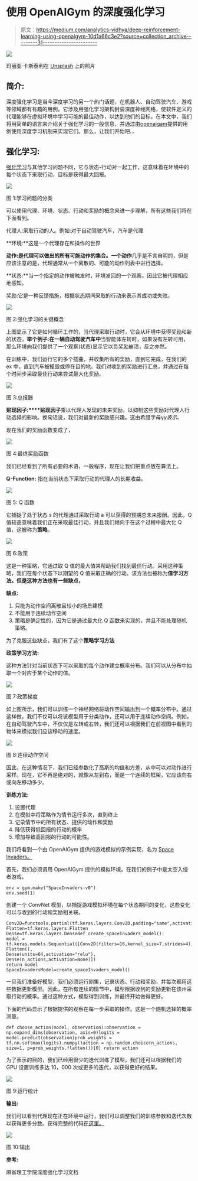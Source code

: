 # 使用 OpenAIGym 的深度强化学习

> 原文：<https://medium.com/analytics-vidhya/deep-reinforcement-learning-using-openaigym-10d1a66c3e2?source=collection_archive---------31----------------------->

![](img/e9ed12c01c46cb6cb9ef387408f3244a.png)

玛丽亚·卡斯泰利在 [Unsplash](https://unsplash.com?utm_source=medium&utm_medium=referral) 上的照片

## 简介:

深度强化学习是当今深度学习的另一个热门话题，在机器人、自动驾驶汽车、游戏等领域都有有趣的用例。它涉及用强化学习架构封装深度神经网络，使软件定义的代理能够在虚拟环境中学习可能的最佳动作，以达到他们的目标。在本文中，我们将用简单的语言来介绍关于强化学习的一般信息，并通过由[openaigam](https://gym.openai.com/docs/)提供的用例使用深度学习机制来实现它们。那么，让我们开始吧…

## 强化学习:

[强化学习](https://en.wikipedia.org/wiki/Reinforcement_learning)与其他学习问题不同，它与状态-行动对一起工作，这意味着在环境中的每个状态下采取行动，目标是获得最大回报。

![](img/6759b5e5e2dc4bc701e729570cecd51d.png)

图 1:学习问题的分类

可以使用代理、环境、状态、行动和奖励的概念来进一步理解，所有这些我们将在下面看到。

代理人:采取行动的人。例如:对于自动驾驶汽车，汽车是代理

**环境:**这是一个代理存在和操作的世界

**动作:**是代理可以做出的所有可能动作的集合。一个**动作**几乎是不言自明的，但是应该注意的是，代理通常从一个离散的、可能的动作列表中进行选择。

**状态:**当一个指定的动作被触发时，环境发回的一个观察。因此它被代理相应地感知。

奖励:它是一种反馈措施，根据状态期间采取的行动来表示其成功或失败。

![](img/64ab27afa7d780aaa2d8ad5a73970ed2.png)

图 2:强化学习的关键概念

上图显示了它是如何循环工作的，当代理采取行动时，它会从环境中获得奖励和新的状态。**举个例子:**在一辆**自动驾驶汽车中**当智能体左转时，如果没有左转可用，那么环境向我们提供了一个观察(状态)显示它以负奖励崩溃，反之亦然。

在训练中，我们运行它的多个插曲，并收集所有的奖励，直到它完成，在我们的 ex 中，直到汽车被撞毁或停在目的地。我们对收到的奖励进行汇总，并通过在每个时间步采取最佳行动来尝试最大化奖励。

![](img/c349d54c1d961c7f4bb1a20ac3055741.png)

图 3:总报酬

**贴现因子:****贴现因子**乘以代理人发现的未来奖励，以抑制这些奖励对代理人行动选择的影响。换句话说，我们对最新的奖励感兴趣。这由希腊字母γ*γ表示。*

现在我们的奖励函数变成了，

![](img/bce5a9b2a968a46f7ce04f7853e6185b.png)

图 4:最终奖励函数

我们已经看到了所有必要的术语，一般程序，现在让我们把重点放在算法上。

**Q-Function:** 指在当前状态下采取行动的代理人的长期收益。

![](img/79d35a77138bb6ebdf81d1b72d138600.png)

图 5: Q 函数

它捕捉了处于状态 s 的代理通过采取行动 a 可以获得的预期总未来报酬。因此，Q 值较高意味着我们正在采取最佳行动，并且我们倾向于在这个过程中最大化 Q 值，这被称为**策略**。

![](img/f701e400a1e95c43191090c956076529.png)

图 6:政策

这是一种策略，它通过取 Q 值的最大值来帮助我们找到最佳行动。采用这种策略，我们在每个状态下以期望的 Q 值采取正确的行动。该方法也被称为**值学习方法。但是这种方法也有一些缺点，**

**缺点:**

1.  只能为动作空间离散且较小的场景建模
2.  不能用于连续动作空间
3.  策略是确定性的，因为它是通过最大化 Q 函数来实现的，并且不能处理随机策略。

为了克服这些缺点，我们有了这个**策略学习方法**

**政策学习方法:**

这种方法针对当前状态下可以采取的每个动作建立概率分布。我们可以从分布中抽取一个对应于某个动作的值。

![](img/fd62d07ab97be5fd44ad1fb90e58b921.png)

图 7:政策梯度

如上图所示，我们可以训练一个神经网络将动作空间输出到一个概率分布中。通过这样做，我们不仅可以将该模型用于分类动作，还可以用于连续动作空间。例如，在自动驾驶汽车中，不仅仅是左转或右转，我们还可以根据我们在前视图中看到的物体来模拟我们应该移动的速度。

![](img/77dcab86d73b6948395e4e3de1c0fafb.png)

图 8:连续动作空间

因此，在这种情况下，我们已经参数化了高斯的均值和方差，从中可以对动作进行采样。现在，它不再是绝对的，就像从左到右，而是一个连续的框架，它应该向右或向左移动多少。

**训练方法:**

1.  设置代理
2.  在模拟中将策略作为情节运行多次，直到终止
3.  记录情节中的所有状态、提供的动作和奖励
4.  降低获得低回报的行动的概率
5.  增加导致高回报的行动的可能性。

我们将看到一个由 OpenAIGym 提供的游戏模拟的示例实现，名为 [Space Invaders。](https://gym.openai.com/envs/SpaceInvaders-ram-v0/)

首先，我们必须调用 OpenAIGym 提供的模拟环境。在我们的例子中是太空入侵者游戏。

```
env = gym.make("SpaceInvaders-v0")
env.seed(1)
```

创建一个 ConvNet 模型，以捕捉游戏模拟环境在每个状态期间的变化，这些变化可以与收到的行动和奖励相关联。

```
Conv2D=functools.partial(tf.keras.layers.Conv2D,padding="same",activation="relu")
Flatten=tf.keras.layers.Flatten
Dense=tf.keras.layers.Densedef create_spaceInvaders_model():
model = tf.keras.models.Sequential([Conv2D(filters=16,kernel_size=7,strides=4),Conv2D(filters=32,kernel_size=5,strides=2),Conv2D(filters=48,kernel_size=3,strides=2),
Flatten(),
Dense(units=64,activation="relu"),
Dense(n_actions,activation=None)])
return model
SpaceInvadersModel=create_spaceInvaders_model()
```

一旦我们准备好模型，我们必须运行剧集，记录状态、行动和奖励，并每次都用这些数据更新模型。因此，在所有连续的情节中，模型根据收到的奖励更新在该州采取行动的概率。通过这种方式，模型得到训练，并最终开始做得更好。

下面的代码显示了根据提供的观察在每一步采取的操作。这是一个随机选择的概率测量。

```
def choose_action(model, observation):observation = np.expand_dims(observation, axis=0)logits = model.predict(observation)prob_weights = tf.nn.softmax(logits).numpy()action = np.random.choice(n_actions, size=1, p=prob_weights.flatten())[0] return action
```

为了表示的目的，我们已经用很少的迭代训练了模型，我们还可以根据我们的 GPU 设置训练多达 10，000 次或更多的迭代，以获得更好的结果。

![](img/0ad6763a3618a4d7cb592c1601265737.png)

图 9:运行统计

**输出:**

我们可以看到代理现在正在环境中运行，我们可以调整我们的训练参数和迭代次数以获得更多分数。获得完整的代码[在这里。](https://github.com/SeshadriSenthamaraikannan/ReinforcementLearning/blob/master/RL_OpenAIGym.ipynb)

![](img/15d357ee72bdf593e7b7a402ae49209b.png)

图 10:输出

**参考:**

麻省理工学院深度强化学习文档